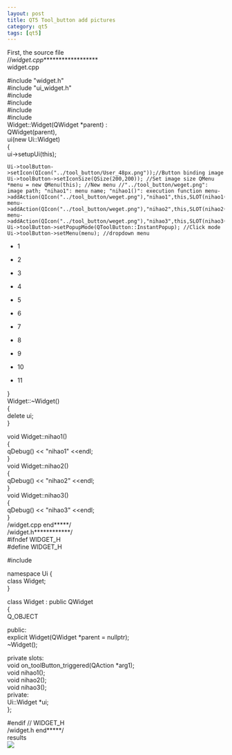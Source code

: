 ```yaml
---
layout: post
title: QT5 Tool_button add pictures
category: qt5
tags: [qt5]
---
```

First, the source file  
//_widget.cpp_\*\*\*\*\*\*\*\*\*\*\*\*\*\*\*\*\*\*  
widget.cpp

\#include "widget.h"  
\#include "ui\_widget.h"  
\#include  
\#include  
\#include  
\#include  
Widget::Widget(QWidget \*parent) :  
QWidget(parent),  
ui(new Ui::Widget)  
{  
ui-\>setupUi(this);
    
    Ui->toolButton->setIcon(QIcon("../tool_button/User_48px.png"));//Button binding image Ui->toolButton->setIconSize(QSize(200,200)); //Set image size QMenu *menu = new QMenu(this); //New menu //"../tool_button/weget.png": image path; "nihao1": menu name; "nihao1()": execution function menu->addAction(QIcon("../tool_button/weget.png"),"nihao1",this,SLOT(nihao1())); menu->addAction(QIcon("../tool_button/weget.png"),"nihao2",this,SLOT(nihao2())); menu->addAction(QIcon("../tool_button/weget.png"),"nihao3",this,SLOT(nihao3())); Ui->toolButton->setPopupMode(QToolButton::InstantPopup); //Click mode Ui->toolButton->setMenu(menu); //dropdown menu 
    

* 1

* 2

* 3

* 4

* 5

* 6

* 7

* 8

* 9

* 10

* 11

}  
Widget::~Widget()  
{  
delete ui;  
}

void Widget::nihao1()  
{  
qDebug() << "nihao1" <<endl;  
}  
void Widget::nihao2()  
{  
qDebug() << "nihao2" <<endl;  
}  
void Widget::nihao3()  
{  
qDebug() << "nihao3" <<endl;  
}  
/widget.cpp end\*\*\*\*\*/  
/widget.h\*\*\*\*\*\*\*\*\*\*\*\*/  
\#ifndef WIDGET\_H  
\#define WIDGET\_H

\#include

namespace Ui {  
class Widget;  
}

class Widget : public QWidget  
{  
Q\_OBJECT

public:  
explicit Widget(QWidget \*parent = nullptr);  
~Widget();

private slots:  
void on\_toolButton\_triggered(QAction \*arg1);  
void nihao1();  
void nihao2();  
void nihao3();  
private:  
Ui::Widget \*ui;  
};

\#endif // WIDGET\_H  
/widget.h end\*\*\*\*\*/  
results  
![ ](/md_blog/public/assets/2021-07-25/9ade361f6bb28df92d00700fa64e799a.JPEG)